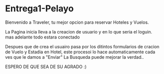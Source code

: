 # Entrega1-Pelayo

Bienvenido a Traveler, tu mejor opcion para reservar Hoteles y Vuelos.

La Pagina inicia lleva a la creacion de usuario y en lo que seria el loguin. mas adelante todo estara conectado

Despues que de crea el usuairo pasa por los ditintos formularios de cracion de Vuelo y Estadia en Hotel, este procesoi lo hace automaticamente cada ves que le damos a "Enviar"
La Busqueda puede mejorar la verdad..


ESPERO DE QUE SEA DE SU AGRADO :)
